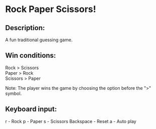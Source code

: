 # Rock Paper Scissors!

## Description:
A fun traditional guessing game. 

## Win conditions:

Rock > Scissors<br>
Paper > Rock<br>
Scissors > Paper<br>

Note: The player wins the game by choosing the option before the ">" symbol.

## Keyboard input:
r - Rock
p - Paper
s - Scissors
Backspace - Reset
a - Auto play
